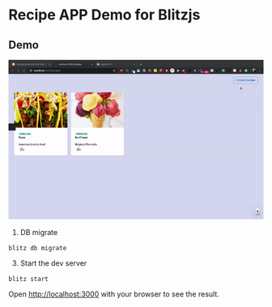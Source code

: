 # Recipe APP Demo for Blitzjs

## Demo

![Demo](./demo.gif)

1. DB migrate

```
blitz db migrate
```

3. Start the dev server

```
blitz start
```

Open [http://localhost:3000](http://localhost:3000) with your browser to see the result.
